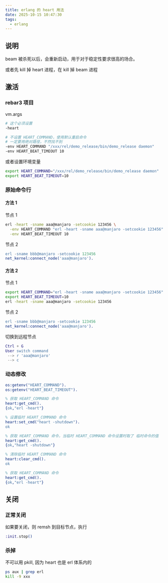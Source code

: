 ```yaml
---
title: erlang 的 heart 用法
date: 2025-10-15 10:47:30
tags:
  - erlang
---
```


## 说明

beam 被杀死以后，会重新启动，用于对于稳定性要求很高的场合。

或者先 kill 掉 heart 进程，在 kill 掉 beam 进程

## 激活

### rebar3 项目

vm.args

```sh
# 这个必须设置
-heart

# 不设置 HEART_COMMAND，使用默认重启命令
# 一定要用绝对路径，不然找不到
-env HEART_COMMAND "/xxx/rel/demo_release/bin/demo_release daemon"
-env HEART_BEAT_TIMEOUT 10
```

或者设置环境变量

```sh
export HEART_COMMAND="/xxx/rel/demo_release/bin/demo_release daemon"
export HEART_BEAT_TIMEOUT=10
```

### 原始命令行

#### 方法 1

节点 1

```sh
erl -heart -sname aaa@manjaro -setcookie 123456 \
  -env HEART_COMMAND "erl -heart -sname aaa@manjaro -setcookie 123456" \
  -env HEART_BEAT_TIMEOUT 10
```

节点 2

```erlang
erl -sname bbb@manjaro -setcookie 123456
net_kernel:connect_node('aaa@manjaro').
```

#### 方法 2

节点 1

```sh
export HEART_COMMAND="erl -heart -sname aaa@manjaro -setcookie 123456"
export HEART_BEAT_TIMEOUT=10
erl -heart -sname aaa@manjaro -setcookie 123456
```

节点 2

```erlang
erl -sname bbb@manjaro -setcookie 123456
net_kernel:connect_node('aaa@manjaro').
```

切换到远程节点

```erlang
Ctrl + G
User switch command
 --> r 'aaa@manjaro'
 --> c
```

### 动态修改

```erlang
os:getenv("HEART_COMMAND").
os:getenv("HEART_BEAT_TIMEOUT").

% 获取 HEART_COMMAND 命令
heart:get_cmd().
{ok,"erl -heart"}

% 设置临时 HEART_COMMAND 命令
heart:set_cmd("heart -shutdown").
ok

% 获取 HEART_COMMAND 命令，当临时 HEART_COMMAND 命令设置时取了 临时命令的值
heart:get_cmd().
{ok,"heart -shutdown"}

% 清除临时 HEART_COMMAND 命令
heart:clear_cmd().
ok

% 获取 HEART_COMMAND 命令
heart:get_cmd().
{ok,"erl -heart"}
```

## 关闭

### 正常关闭

如果要关闭，则 remsh 到目标节点，执行

```elixir
:init.stop()
```

### 杀掉

不可以用 pkill, 因为 heart 也是 erl 体系内的

```sh
ps aux | grep erl
kill -9 xxx
```
